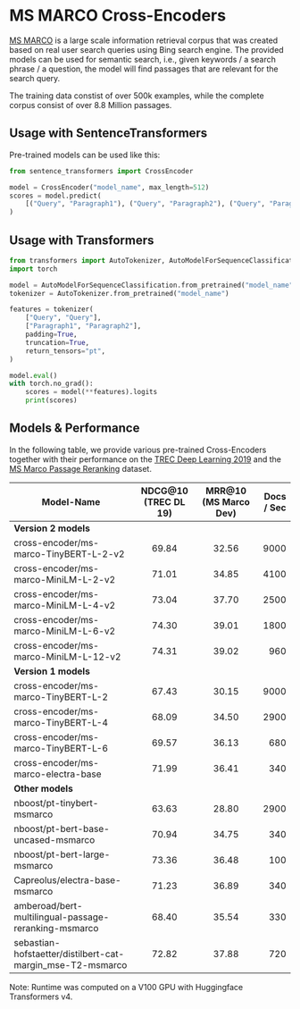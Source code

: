 # MS MARCO Cross-Encoders

[MS MARCO](https://microsoft.github.io/msmarco/) is a large scale information retrieval corpus that was created based on real user search queries using Bing search engine. The provided models can be used for semantic search, i.e., given keywords / a search phrase / a question, the model will find passages that are relevant for the search query.

The training data constist of over 500k examples, while the complete  corpus consist of over 8.8 Million passages.

## Usage with SentenceTransformers
Pre-trained models can be used like this:
```python
from sentence_transformers import CrossEncoder

model = CrossEncoder("model_name", max_length=512)
scores = model.predict(
    [("Query", "Paragraph1"), ("Query", "Paragraph2"), ("Query", "Paragraph3")]
)
```

## Usage with Transformers

```python
from transformers import AutoTokenizer, AutoModelForSequenceClassification
import torch

model = AutoModelForSequenceClassification.from_pretrained("model_name")
tokenizer = AutoTokenizer.from_pretrained("model_name")

features = tokenizer(
    ["Query", "Query"],
    ["Paragraph1", "Paragraph2"],
    padding=True,
    truncation=True,
    return_tensors="pt",
)

model.eval()
with torch.no_grad():
    scores = model(**features).logits
    print(scores)
```


## Models & Performance

In the following table, we provide various pre-trained Cross-Encoders together with their performance on the [TREC Deep Learning 2019](https://microsoft.github.io/TREC-2019-Deep-Learning/) and the [MS Marco Passage Reranking](https://github.com/microsoft/MSMARCO-Passage-Ranking/) dataset. 


| Model-Name        | NDCG@10 (TREC DL 19) | MRR@10 (MS Marco Dev)  | Docs / Sec |
| ------------- | :-------------: | :-----: | ---: | 
| **Version 2 models** | | | 
| cross-encoder/ms-marco-TinyBERT-L-2-v2 | 69.84 | 32.56 | 9000
| cross-encoder/ms-marco-MiniLM-L-2-v2 | 71.01 | 34.85 | 4100
| cross-encoder/ms-marco-MiniLM-L-4-v2 | 73.04 | 37.70 | 2500
| cross-encoder/ms-marco-MiniLM-L-6-v2 | 74.30 | 39.01 | 1800
| cross-encoder/ms-marco-MiniLM-L-12-v2 | 74.31 | 39.02 | 960
| **Version 1 models** | | | 
| cross-encoder/ms-marco-TinyBERT-L-2  | 67.43 | 30.15  | 9000 | 
| cross-encoder/ms-marco-TinyBERT-L-4  | 68.09 | 34.50  | 2900 | 
| cross-encoder/ms-marco-TinyBERT-L-6 |  69.57 | 36.13  | 680 | 
| cross-encoder/ms-marco-electra-base | 71.99 | 36.41 | 340 | 
| **Other models** | | | |
| nboost/pt-tinybert-msmarco | 63.63 | 28.80 | 2900 | 
| nboost/pt-bert-base-uncased-msmarco | 70.94 | 34.75 | 340 | 
| nboost/pt-bert-large-msmarco | 73.36 | 36.48 | 100 |  
| Capreolus/electra-base-msmarco | 71.23 | 36.89 | 340 | 
| amberoad/bert-multilingual-passage-reranking-msmarco | 68.40 | 35.54 | 330 |  
| sebastian-hofstaetter/distilbert-cat-margin_mse-T2-msmarco | 72.82 | 37.88 | 720
 
 Note: Runtime was computed on a V100 GPU with Huggingface Transformers v4. 

